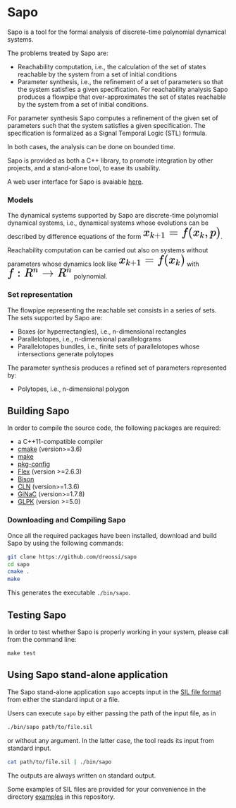 # Sapo

Sapo is a tool for the formal analysis of discrete-time polynomial dynamical systems.

The problems treated by Sapo are:

- Reachability computation, i.e., the calculation of the set of states reachable by the system from a set of initial conditions
- Parameter synthesis, i.e., the refinement of a set of parameters so that the system satisfies a given specification.
  For reachability analysis Sapo produces a flowpipe that over-approximates the set of states reachable by the system from a set of initial conditions.

For parameter synthesis Sapo computes a refinement of the given set of parameters such that the system satisfies a given specification. The specification is formalized as a Signal Temporal Logic (STL) formula.

In both cases, the analysis can be done on bounded time.

Sapo is provided as both a C++ library, to promote integration by other projects, and a stand-alone tool, to ease its usability.

A web user interface for Sapo is avaiable [here](https://github.com/LucaDorigo/webSapo).

### Models

The dynamical systems supported by Sapo are discrete-time polynomial dynamical systems, i.e., dynamical systems whose evolutions can be described by difference equations of the form <!-- $x_{k+1} = f(x_k,p)$ --> <img style="transform: translateY(0.1em); background: white;" src="svg/kukKgGlU7t.svg"/>.

Reachability computation can be carried out also on systems without parameters whose dynamics look like <!-- $x_{k+1} = f(x_k)$ --> <img style="transform: translateY(0.1em); background: white;" src="svg/O2tXhyFGXU.svg"/>  with <!-- $f : R^n \rightarrow R^n$ --> <img style="transform: translateY(0.1em); background: white;" src="svg/6nV9NfgdJZ.svg"/> polynomial.

### Set representation

The flowpipe representing the reachable set consists in a series of sets. The sets supported by Sapo are:

- Boxes (or hyperrectangles), i.e., n-dimensional rectangles
- Parallelotopes, i.e., n-dimensional parallelograms
- Parallelotopes bundles, i.e., finite sets of parallelotopes whose intersections generate polytopes

The parameter synthesis produces a refined set of parameters represented by:

- Polytopes, i.e., n-dimensional polygon

## <a name="buildsapo">Building Sapo</a>

In order to compile the source code, the following packages are required:

- a C++11-compatible compiler
- <a href="https://cmake.org/">cmake</a> (version>=3.6)
- <a href="https://www.gnu.org/software/make/">make</a>
- <a href="https://www.freedesktop.org/wiki/Software/pkg-config/">pkg-config</a>
- <a href="https://github.com/westes/flex">Flex</a> (version >=2.6.3)
- <a href="https://www.gnu.org/software/bison/manual">Bison</a>
- <a href="http://www.ginac.de/CLN/">CLN</a> (version>=1.3.6)
- <a href="http://www.ginac.de/">GiNaC</a> (version>=1.7.8)
- <a href="https://www.gnu.org/software/glpk/">GLPK</a> (version >=5.0)

### Downloading and Compiling Sapo

Once all the required packages have been installed, download and build Sapo by using the following commands:

```sh
git clone https://github.com/dreossi/sapo
cd sapo
cmake .
make
```

This generates the executable `./bin/sapo`.

## Testing Sapo

In order to test whether Sapo is properly working in your system, please call from 
the command line:

```
make test
```

## Using Sapo stand-alone application
The Sapo stand-alone application `sapo` accepts input in the
[SIL file format](SIL.md) from either the standard input or a file.

Users can execute `sapo` by either passing the path of the input file, as in

```sh
./bin/sapo path/to/file.sil
```

or without any argument. In the latter case, the tool reads its input from 
standard input.

```sh
cat path/to/file.sil | ./bin/sapo
```

The outputs are always written on standard output.

Some examples of SIL files are provided for your convenience in the directory [examples](examples) in this repository.